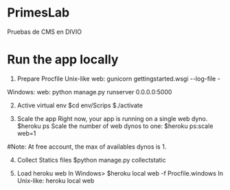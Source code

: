 # PrimesLab
Pruebas de CMS en DIVIO

# Run the app locally


1. Prepare Procfile
Unix-like
web: gunicorn gettingstarted.wsgi --log-file -

Windows:
web: python manage.py runserver 0.0.0.0:5000

2. Active virtual env
    $cd env/Scrips
    $./activate

3. Scale the app
Right now, your app is running on a single web dyno. 
   $heroku ps
Scale the number of web dynos to one:
    $heroku ps:scale web=1

#Note: At free account, the max of availables dynos is 1.

4. Collect Statics files
    $python manage.py collectstatic

5. Load heroku web 
    In Windows> $heroku local web -f Procfile.windows
    In Unix-like: heroku local web 



